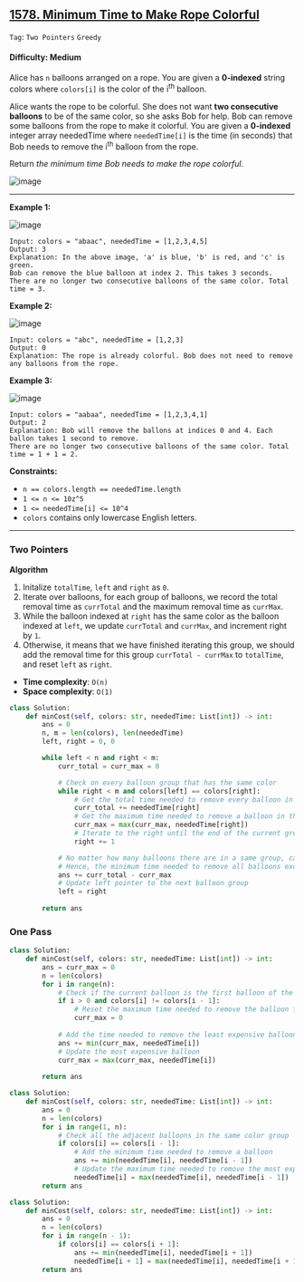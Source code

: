 ## [1578. Minimum Time to Make Rope Colorful](https://leetcode.com/problems/minimum-time-to-make-rope-colorful/)

```Tag```: ```Two Pointers``` ```Greedy```

#### Difficulty: Medium

Alice has ```n``` balloons arranged on a rope. You are given a __0-indexed__ string colors where ```colors[i]``` is the color of the i<sup>th</sup> balloon.

Alice wants the rope to be colorful. She does not want __two consecutive balloons__ to be of the same color, so she asks Bob for help. Bob can remove some balloons from the rope to make it colorful. You are given a __0-indexed__ integer array neededTime where ```neededTime[i]``` is the time (in seconds) that Bob needs to remove the i<sup>th</sup> balloon from the rope.

Return _the minimum time Bob needs to make the rope colorful_.

![image](https://user-images.githubusercontent.com/35042430/228646894-ed83a100-2026-401b-9673-894bbaa49614.png)

---

__Example 1:__

![image](https://assets.leetcode.com/uploads/2021/12/13/ballon1.jpg)
```
Input: colors = "abaac", neededTime = [1,2,3,4,5]
Output: 3
Explanation: In the above image, 'a' is blue, 'b' is red, and 'c' is green.
Bob can remove the blue balloon at index 2. This takes 3 seconds.
There are no longer two consecutive balloons of the same color. Total time = 3.
```

__Example 2:__

![image](https://assets.leetcode.com/uploads/2021/12/13/balloon2.jpg)
```
Input: colors = "abc", neededTime = [1,2,3]
Output: 0
Explanation: The rope is already colorful. Bob does not need to remove any balloons from the rope.
```

__Example 3:__

![image](https://assets.leetcode.com/uploads/2021/12/13/balloon3.jpg)
```
Input: colors = "aabaa", neededTime = [1,2,3,4,1]
Output: 2
Explanation: Bob will remove the ballons at indices 0 and 4. Each ballon takes 1 second to remove.
There are no longer two consecutive balloons of the same color. Total time = 1 + 1 = 2.
```

__Constraints:__

- ```n == colors.length == neededTime.length```
- ```1 <= n <= 10z^5```
- ```1 <= neededTime[i] <= 10^4```
- ```colors``` contains only lowercase English letters.

---

### Two Pointers

__Algorithm__

1. Initalize ```totalTime```, ```left``` and ```right``` as ```0```.
2. Iterate over balloons, for each group of balloons, we record the total removal time as ```currTotal``` and the maximum removal time as ```currMax```.
3. While the balloon indexed at ```right``` has the same color as the balloon indexed at ```left```, we update ```currTotal``` and ```currMax```, and increment right by ```1```.
4. Otherwise, it means that we have finished iterating this group, we should add the removal time for this group ```currTotal - currMax``` to ```totalTime```, and reset ```left``` as ```right```.

- __Time complexity__: ```O(n)```
- __Space complexity__: ```O(1)```

```Python
class Solution:
    def minCost(self, colors: str, neededTime: List[int]) -> int:
        ans = 0
        n, m = len(colors), len(neededTime)
        left, right = 0, 0

        while left < n and right < m:
            curr_total = curr_max = 0

            # Check on every balloon group that has the same color
            while right < m and colors[left] == colors[right]:
                # Get the total time needed to remove every balloon in the current group
                curr_total += neededTime[right]
                # Get the maximum time needed to remove a balloon in the group
                curr_max = max(curr_max, neededTime[right])
                # Iterate to the right until the end of the current group
                right += 1

            # No matter how many balloons there are in a same group, can only have at most 1 balloon in each group => leave out the maximum one
            # Hence, the minimum time needed to remove all balloons except the most expensive one is (total - most expensive)
            ans += curr_total - curr_max
            # Update left pointer to the next balloon group
            left = right
        
        return ans
```

### One Pass

```Python
class Solution:
    def minCost(self, colors: str, neededTime: List[int]) -> int:
        ans = curr_max = 0
        n = len(colors)
        for i in range(n):
            # Check if the current balloon is the first balloon of the group
            if i > 0 and colors[i] != colors[i - 1]:
                # Reset the maximum time needed to remove the balloon for the new group
                curr_max = 0
            
            # Add the time needed to remove the least expensive balloons in the group
            ans += min(curr_max, neededTime[i])
            # Update the most expensive balloon
            curr_max = max(curr_max, neededTime[i])
        
        return ans
```

```Python
class Solution:
    def minCost(self, colors: str, neededTime: List[int]) -> int:
        ans = 0
        n = len(colors)
        for i in range(1, n):
            # Check all the adjacent balloons in the same color group
            if colors[i] == colors[i - 1]:
                # Add the minimum time needed to remove a balloon
                ans += min(neededTime[i], neededTime[i - 1])
                # Update the maximum time needed to remove the most expensive balloon so far
                neededTime[i] = max(neededTime[i], neededTime[i - 1])
        return ans
```

```Python
class Solution:
    def minCost(self, colors: str, neededTime: List[int]) -> int:
        ans = 0
        n = len(colors)
        for i in range(n - 1):
            if colors[i] == colors[i + 1]:
                ans += min(neededTime[i], neededTime[i + 1])
                neededTime[i + 1] = max(neededTime[i], neededTime[i + 1])
        return ans
```
